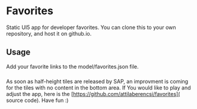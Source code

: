 # Favorites

Static UI5 app for developer favorites. You can clone this to your own repository, and host it on github.io.

## Usage

Add your favorite links to the model/favorites.json file.

###
As soon as half-height tiles are released by SAP, an improvment is coming for the tiles with no content in the bottom area.
If You would like to play and adjust the app, here is the [https://github.com/attilaberencsi/favorites]( source code). 
Have fun :)
